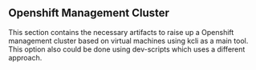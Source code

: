 ## Openshift Management Cluster

This section contains the necessary artifacts to raise up a Openshift management cluster based on virtual machines using kcli as a main tool. This option also could be done using dev-scripts which uses a different approach.